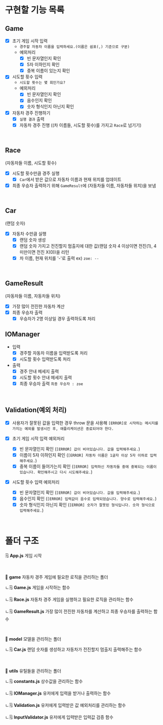 # 구현할 기능 목록

## Game

- [x] 초기 게임 시작 입력 
  - `경주할 자동차 이름을 입력하세요.(이름은 쉼표(,) 기준으로 구분)`
  - 예외처리
    - [x] 빈 문자열인지 확인
    - [x] 5자 이하인지 확인
    - [x] 중복 이름이 있는지 확인
- [x] 시도할 횟수 입력
  - `시도할 횟수는 몇 회인가요?`
  - 예외처리
    - [x] 빈 문자열인지 확인
    - [x] 음수인지 확인
    - [x] 숫자 형식인지 아닌지 확인

- [x] 자동차 경주 진행하기
  - [x] `실행 결과` 출력
  - [x] 자동차 경주 진행 ((차 이름들, 시도할 횟수)를 가지고 `Race`로 넘기기)

<br/>

## Race 
(자동차들 이름, 시도할 횟수)

- [x] 시도할 횟수만큼 경주 실행
    - [x] `Car`에서 받은 값으로 자동차 이름과 현재 위치를 업데이트
- [x] 최종 우승자 출력하기 위해 `GameResult`에 (자동차들 이름, 자동차들 위치)을 보냄

<br/>

## Car
(랜덤 숫자)

- [x] 자동차 수만큼 실행
  - [x] 랜덤 숫자 생성
  - [x] 랜덤 숫자 가지고 전진할지 멈출지에 대한 값(랜덤 숫자 4 이상이면 전진(1), 4 미만이면 전진 X(0))을 리턴 
  - [x] 차 이름, 현재 위치를 '-'로 출력
        ex) `zoe: --`

<br/>

## GameResult
(자동차들 이름, 자동차들 위치)

- [x] 가장 많이 전진한 자동차 계산
- [x] 최종 우승자 출력
  - [x] 우승자가 2명 이상일 경우 출력하도록 처리

## IOManager

- 입력
  - [x] 경주할 자동차 이름을 입력받도록 처리
  - [x] 시도할 횟수 입력받도록 처리

- 출력
  - [x] 경주 안내 메세지 출력 
  - [x] 시도할 횟수 안내 메세지 출력 
  - [x] 최종 우승자 출력 `최종 우승자 : zoe`

<br/>

## Validation(예외 처리)

- [x] 사용자가 잘못된 값을 입력한 경우 throw 문을 사용해 `[ERROR]로 시작하는 메시지를 가지는 예외를 발생시킨 후, 애플리케이션은 종료되어야 한다.`

- [x] 초기 게임 시작 입력 예외처리
  - [x] 빈 문자열인지 확인 (`[ERROR] 값이 비어있습니다. 값을 입력해주세요.`)
  - [x] 이름이 5자 이하인지 확인 (`[ERROR] 자동차 이름은 1글자 이상 5자 이하로 입력해주세요.`)
  - [x] 중복 이름이 들어가는지 확인 (`[ERROR] 입력하신 자동차들 중에 중복되는 이름이 있습니다. 확인해주시고 다시 시도해주세요.`)

- [x] 시도할 횟수 입력 예외처리
  - [x] 빈 문자열인지 확인 (`[ERROR] 값이 비어있습니다. 값을 입력해주세요.`)
  - [x] 음수인지 확인 (`[ERROR] 입력값이 음수로 입력되었습니다. 양수로 입력해주세요.`)
  - [x] 숫자 형식인지 아닌지 확인 (`[ERROR] 숫자가 잘못된 형식입니다. 숫자 형식으로 입력해주세요.`)

<br/>

# 폴더 구조
🗒️ **App.js** 게임 시작

<br/>

📂 **game** 자동차 경주 게임에 필요한 로직을 관리하는 폴더

ㄴ🗒️ **Game.js** 게임을 시작하는 함수

ㄴ🗒️ **Race.js** 자동차 경주 게임을 실행하고 필요한 로직을 관리하는 함수

ㄴ🗒️ **GameResult.js** 가장 많이 전진한 자동차를 계산하고 최종 우승자를 출력하는 함수

<br/>

📂 **model** 모델을 관리하는 폴더

ㄴ🗒️ **Car.js** 랜덤 숫자를 생성하고 자동차가 전진할지 멈출지 출력해주는 함수

<br/>

📂 **utils** 유틸들을 관리하는 폴더

ㄴ🗒️ **constants.js** 상수값을 관리하는 함수

ㄴ🗒️ **IOManager.js** 유저에게 입력을 받거나 출력하는 함수

ㄴ🗒️ **Validation.js** 유저에게 입력받은 값 예외처리를 관리하는 함수

ㄴ🗒️ **InputValidator.js** 유저에게 입력받은 입력값 검증 함수